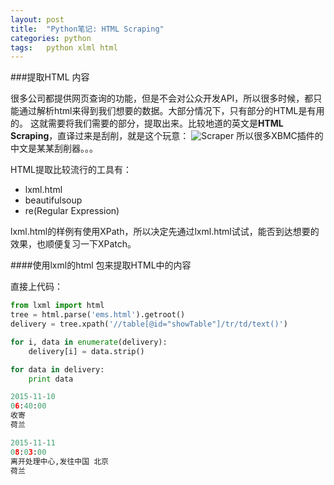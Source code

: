 ```yaml
---
layout: post
title:  "Python笔记: HTML Scraping"
categories: python
tags:   python xlml html
---
```

###提取HTML 内容

很多公司都提供网页查询的功能，但是不会对公众开发API，所以很多时候，都只能通过解析html来得到我们想要的数据。大部分情况下，只有部分的HTML是有用的。
这就需要将我们需要的部分，提取出来。比较地道的英文是**HTML Scraping**，直译过来是刮削，就是这个玩意：
![Scraper](http://www.greenbookblog.org/wp-content/uploads/2010/11/scraping.jpg)
所以很多XBMC插件的中文是某某刮削器。。。

HTML提取比较流行的工具有：

 - lxml.html
 - beautifulsoup
 - re(Regular Expression)

lxml.html的样例有使用XPath，所以决定先通过lxml.html试试，能否到达想要的效果，也顺便复习一下XPatch。

####使用lxml的html 包来提取HTML中的内容

直接上代码：

```python
from lxml import html
tree = html.parse('ems.html').getroot()
delivery = tree.xpath('//table[@id="showTable"]/tr/td/text()')

for i, data in enumerate(delivery):
    delivery[i] = data.strip()

for data in delivery:
    print data

2015-11-10
06:40:00
收寄
荷兰

2015-11-11
08:03:00
离开处理中心,发往中国 北京
荷兰

```
